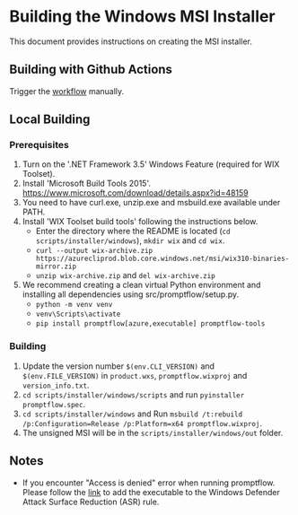 # Building the Windows MSI Installer

This document provides instructions on creating the MSI installer.

## Building with Github Actions
Trigger the [workflow](https://github.com/microsoft/promptflow/actions/workflows/build_msi_installer.yml) manually.


## Local Building
### Prerequisites

1. Turn on the '.NET Framework 3.5' Windows Feature (required for WIX Toolset).
2. Install 'Microsoft Build Tools 2015'.
    https://www.microsoft.com/download/details.aspx?id=48159
3. You need to have curl.exe, unzip.exe and msbuild.exe available under PATH.
4. Install 'WIX Toolset build tools' following the instructions below.
   - Enter the directory where the README is located (`cd scripts/installer/windows`), `mkdir wix` and `cd wix`.
   - `curl --output wix-archive.zip  https://azurecliprod.blob.core.windows.net/msi/wix310-binaries-mirror.zip`
   - `unzip wix-archive.zip` and `del wix-archive.zip`
5. We recommend creating a clean virtual Python environment and installing all dependencies using src/promptflow/setup.py.
   - `python -m venv venv`
   - `venv\Scripts\activate`
   - `pip install promptflow[azure,executable] promptflow-tools`


### Building
1. Update the version number `$(env.CLI_VERSION)` and `$(env.FILE_VERSION)` in `product.wxs`, `promptflow.wixproj` and `version_info.txt`.
2. `cd scripts/installer/windows/scripts` and run `pyinstaller promptflow.spec`.
3. `cd scripts/installer/windows` and Run `msbuild /t:rebuild /p:Configuration=Release /p:Platform=x64 promptflow.wixproj`.
4. The unsigned MSI will be in the `scripts/installer/windows/out` folder.

## Notes
- If you encounter "Access is denied" error when running promptflow. Please follow the [link](https://learn.microsoft.com/en-us/microsoft-365/security/defender-endpoint/attack-surface-reduction-rules-deployment-implement?view=o365-worldwide#customize-attack-surface-reduction-rules) to add the executable to the Windows Defender Attack Surface Reduction (ASR) rule.